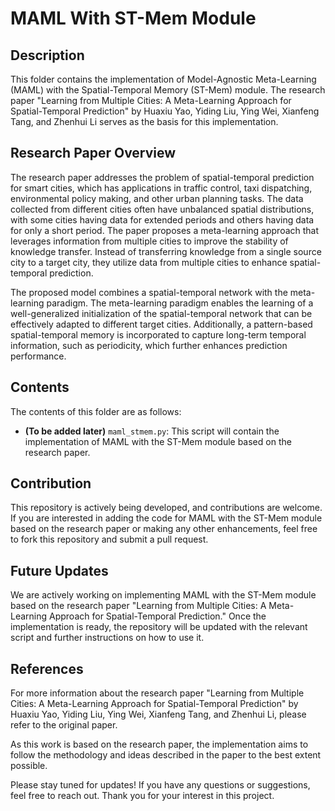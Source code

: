 # MAML With ST-Mem Module

## Description

This folder contains the implementation of Model-Agnostic Meta-Learning (MAML) with the Spatial-Temporal Memory (ST-Mem) module. The research paper "Learning from Multiple Cities: A Meta-Learning Approach for Spatial-Temporal Prediction" by Huaxiu Yao, Yiding Liu, Ying Wei, Xianfeng Tang, and Zhenhui Li serves as the basis for this implementation.

## Research Paper Overview

The research paper addresses the problem of spatial-temporal prediction for smart cities, which has applications in traffic control, taxi dispatching, environmental policy making, and other urban planning tasks. The data collected from different cities often have unbalanced spatial distributions, with some cities having data for extended periods and others having data for only a short period. The paper proposes a meta-learning approach that leverages information from multiple cities to improve the stability of knowledge transfer. Instead of transferring knowledge from a single source city to a target city, they utilize data from multiple cities to enhance spatial-temporal prediction.

The proposed model combines a spatial-temporal network with the meta-learning paradigm. The meta-learning paradigm enables the learning of a well-generalized initialization of the spatial-temporal network that can be effectively adapted to different target cities. Additionally, a pattern-based spatial-temporal memory is incorporated to capture long-term temporal information, such as periodicity, which further enhances prediction performance.

## Contents

The contents of this folder are as follows:

- **(To be added later)** `maml_stmem.py`: This script will contain the implementation of MAML with the ST-Mem module based on the research paper.

## Contribution

This repository is actively being developed, and contributions are welcome. If you are interested in adding the code for MAML with the ST-Mem module based on the research paper or making any other enhancements, feel free to fork this repository and submit a pull request.

## Future Updates

We are actively working on implementing MAML with the ST-Mem module based on the research paper "Learning from Multiple Cities: A Meta-Learning Approach for Spatial-Temporal Prediction." Once the implementation is ready, the repository will be updated with the relevant script and further instructions on how to use it.

## References

For more information about the research paper "Learning from Multiple Cities: A Meta-Learning Approach for Spatial-Temporal Prediction" by Huaxiu Yao, Yiding Liu, Ying Wei, Xianfeng Tang, and Zhenhui Li, please refer to the original paper.

As this work is based on the research paper, the implementation aims to follow the methodology and ideas described in the paper to the best extent possible.

Please stay tuned for updates! If you have any questions or suggestions, feel free to reach out. Thank you for your interest in this project.
